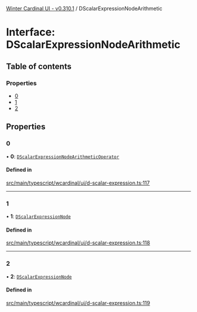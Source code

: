 [Winter Cardinal UI - v0.310.1](../index.md) / DScalarExpressionNodeArithmetic

# Interface: DScalarExpressionNodeArithmetic

## Table of contents

### Properties

- [0](DScalarExpressionNodeArithmetic.md#0)
- [1](DScalarExpressionNodeArithmetic.md#1)
- [2](DScalarExpressionNodeArithmetic.md#2)

## Properties

### 0

• **0**: [`DScalarExpressionNodeArithmeticOperator`](../index.md#dscalarexpressionnodearithmeticoperator)

#### Defined in

[src/main/typescript/wcardinal/ui/d-scalar-expression.ts:117](https://github.com/winter-cardinal/winter-cardinal-ui/blob/v0.310.1/src/main/typescript/wcardinal/ui/d-scalar-expression.ts#L117)

___

### 1

• **1**: [`DScalarExpressionNode`](../index.md#dscalarexpressionnode)

#### Defined in

[src/main/typescript/wcardinal/ui/d-scalar-expression.ts:118](https://github.com/winter-cardinal/winter-cardinal-ui/blob/v0.310.1/src/main/typescript/wcardinal/ui/d-scalar-expression.ts#L118)

___

### 2

• **2**: [`DScalarExpressionNode`](../index.md#dscalarexpressionnode)

#### Defined in

[src/main/typescript/wcardinal/ui/d-scalar-expression.ts:119](https://github.com/winter-cardinal/winter-cardinal-ui/blob/v0.310.1/src/main/typescript/wcardinal/ui/d-scalar-expression.ts#L119)
